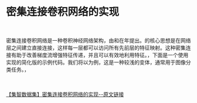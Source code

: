 <h1>密集连接卷积网络的实现</h1><br /><p>密集连接卷积网络是一种卷积神经网络架构，由和在年提出。的核心思想是在网络层之间建立直接连接，这样每一层都可以访问所有先前层的特征映射。这种密集连接有助于改善梯度流增强特征传递，并且可以有效地利用特征。，下面是一个使用实现的简化版的示例代码。我们将以为例，这是一种较浅的变体，通常用于图像分类任务。，</p><br /><br /><a href="https://www.jizhi-dataset.top/index/code/details/5" target="_blank">【集智数据集】密集连接卷积网络的实现--原文链接</a>
